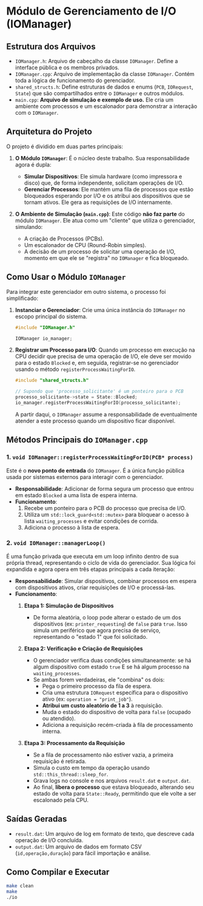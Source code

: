 # Módulo de Gerenciamento de I/O (IOManager)

## Estrutura dos Arquivos

* `IOManager.h`: Arquivo de cabeçalho da classe `IOManager`. Define a interface pública e os membros privados.
* `IOManager.cpp`: Arquivo de implementação da classe `IOManager`. Contém toda a lógica de funcionamento do gerenciador.
* `shared_structs.h`: Define estruturas de dados e enums (`PCB`, `IORequest`, `State`) que são compartilhados entre o `IOManager` e outros módulos.
* `main.cpp`: **Arquivo de simulação e exemplo de uso.** Ele cria um ambiente com processos e um escalonador para demonstrar a interação com o `IOManager`.

## Arquitetura do Projeto

O projeto é dividido em duas partes principais:

1.  **O Módulo `IOManager`**: É o núcleo deste trabalho. Sua responsabilidade agora é dupla:
    * **Simular Dispositivos**: Ele simula hardware (como impressora e disco) que, de forma independente, solicitam operações de I/O.
    * **Gerenciar Processos**: Ele mantém uma fila de processos que estão bloqueados esperando por I/O e os atribui aos dispositivos que se tornam ativos. Ele gera as requisições de I/O internamente.

2.  **O Ambiente de Simulação (`main.cpp`)**: Este código **não faz parte** do módulo `IOManager`. Ele atua como um "cliente" que utiliza o gerenciador, simulando:
    * A criação de Processos (PCBs).
    * Um escalonador de CPU (Round-Robin simples).
    * A decisão de um processo de solicitar uma operação de I/O, momento em que ele se "registra" no `IOManager` e fica bloqueado.

## Como Usar o Módulo `IOManager`

Para integrar este gerenciador em outro sistema, o processo foi simplificado:

1.  **Instanciar o Gerenciador**: Crie uma única instância do `IOManager` no escopo principal do sistema.
    ```cpp
    #include "IOManager.h"

    IOManager io_manager;
    ```

2.  **Registrar um Processo para I/O**: Quando um processo em execução na CPU decidir que precisa de uma operação de I/O, ele deve ser movido para o estado `Blocked` e, em seguida, registrar-se no gerenciador usando o método `registerProcessWaitingForIO`.
    ```cpp
    #include "shared_structs.h"

    // Supondo que 'processo_solicitante' é um ponteiro para o PCB
    processo_solicitante->state = State::Blocked;
    io_manager.registerProcessWaitingForIO(processo_solicitante);
    ```
    A partir daqui, o `IOManager` assume a responsabilidade de eventualmente atender a este processo quando um dispositivo ficar disponível.

## Métodos Principais do `IOManager.cpp`

### 1. `void IOManager::registerProcessWaitingForIO(PCB* process)`

Este é o **novo ponto de entrada** do `IOManager`. É a única função pública usada por sistemas externos para interagir com o gerenciador.

* **Responsabilidade**: Adicionar de forma segura um processo que entrou em estado `Blocked` a uma lista de espera interna.
* **Funcionamento**:
    1.  Recebe um ponteiro para o PCB do processo que precisa de I/O.
    2.  Utiliza um `std::lock_guard<std::mutex>` para bloquear o acesso à lista `waiting_processes` e evitar condições de corrida.
    3.  Adiciona o processo à lista de espera.

### 2. `void IOManager::managerLoop()`

É uma função privada que executa em um loop infinito dentro de sua própria thread, representando o ciclo de vida do gerenciador. Sua lógica foi expandida e agora opera em três etapas principais a cada iteração:

* **Responsabilidade**: Simular dispositivos, combinar processos em espera com dispositivos ativos, criar requisições de I/O e processá-las.
* **Funcionamento**:
    1.  **Etapa 1: Simulação de Dispositivos**
        * De forma aleatória, o loop pode alterar o estado de um dos dispositivos (ex: `printer_requesting`) de `false` para `true`. Isso simula um periférico que agora precisa de serviço, representando o "estado 1" que foi solicitado.

    2.  **Etapa 2: Verificação e Criação de Requisições**
        * O gerenciador verifica duas condições simultaneamente: se há algum dispositivo com estado `true` E se há algum processo na `waiting_processes`.
        * Se ambas forem verdadeiras, ele "combina" os dois:
            * Pega o primeiro processo da fila de espera.
            * Cria uma estrutura `IORequest` específica para o dispositivo ativo (ex: `operation = "print_job"`).
            * **Atribui um custo aleatório de 1 a 3** à requisição.
            * Muda o estado do dispositivo de volta para `false` (ocupado ou atendido).
            * Adiciona a requisição recém-criada à fila de processamento interna.

    3.  **Etapa 3: Processamento da Requisição**
        * Se a fila de processamento não estiver vazia, a primeira requisição é retirada.
        * Simula o custo em tempo da operação usando `std::this_thread::sleep_for`.
        * Grava logs no console e nos arquivos `result.dat` e `output.dat`.
        * Ao final, **libera o processo** que estava bloqueado, alterando seu estado de volta para `State::Ready`, permitindo que ele volte a ser escalonado pela CPU.

## Saídas Geradas

* `result.dat`: Um arquivo de log em formato de texto, que descreve cada operação de I/O concluída.
* `output.dat`: Um arquivo de dados em formato CSV (`id,operação,duração`) para fácil importação e análise.

## Como Compilar e Executar

```bash
make clean
make
./io
